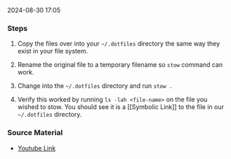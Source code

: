 
2024-08-30 17:05

### Steps
1. Copy the files over into your `~/.dotfiles` directory the same way they exist in your file system.
2. Rename the original file to a temporary filename so `stow` command can work.
3. Change into the `~/.dotfiles` directory and run `stow .`

4. Verify this worked by running `ls -lah <file-name>` on the file you wished to stow. You should see it is a [[Symbolic Link]] to the file in our `~/.dotfiles` directory.

### Source Material
- [Youtube Link](https://www.youtube.com/watch?v=y6XCebnB9gs&list=PL9LLGJsP6hXjVCsMY4GSXpeR9R2v9bfXr&index=2)

